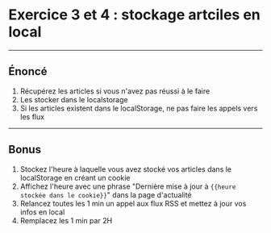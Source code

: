 # Exercice 3 et 4 : stockage artciles en local

---

## Énoncé

1. Récupérez les articles si vous n'avez pas réussi à le faire
2. Les stocker dans le localstorage
3. Si les articles existent dans le localStorage, ne pas faire les appels vers les flux

---

## Bonus

1. Stockez l'heure à laquelle vous avez stocké vos articles dans le localStorage en créant un cookie
2. Affichez l'heure avec une phrase "Dernière mise à jour à `{{heure stockée dans le cookie}}`" dans la page d'actualité
3. Relancez toutes les 1 min un appel aux flux RSS et mettez à jour vos infos en local
4. Remplacez les 1 min par 2H